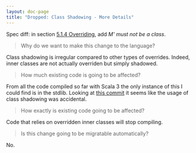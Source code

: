 ```yaml
---
layout: doc-page
title: "Dropped: Class Shadowing - More Details"
---
```


Spec diff: in section [5.1.4 Overriding](https://www.scala-lang.org/files/archive/spec/2.13/05-classes-and-objects.html#Overriding), add *M' must not be a class*.

> Why do we want to make this change to the language?

Class shadowing is irregular compared to other types of overrides. Indeed, inner classes are not actually overriden but simply shadowed.


> How much existing code is going to be affected?

From all the code compiled so far with Scala 3 the only instance of this I could find is in the stdlib. Looking at [this commit](https://github.com/lampepfl/scala/commit/68f13bf39979b631ed211ec1751934306ceb5d6c#diff-7aa508b70e055b47c823764e3e5646b8) it seems like the usage of class shadowing was accidental.


> How exactly is existing code going to be affected?

Code that relies on overridden inner classes will stop compiling.


> Is this change going to be migratable automatically?

No.
